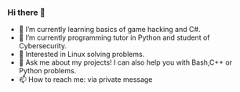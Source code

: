 ### Hi there 👋

- 🌱 I’m currently learning basics of game hacking and C#.
- 🔭 I’m currently programming tutor in Python and student of Cybersecurity.
- 💖 Interested in Linux solving problems.
- 💬 Ask me about my projects! I can also help you with Bash,C++ or Python problems.
- 📫 How to reach me: via private message
